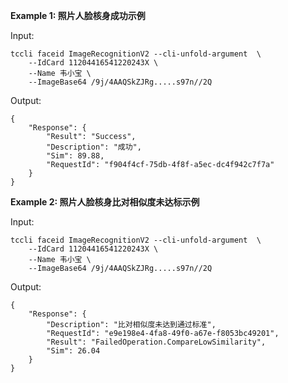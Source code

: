 **Example 1: 照片人脸核身成功示例**



Input: 

```
tccli faceid ImageRecognitionV2 --cli-unfold-argument  \
    --IdCard 11204416541220243X \
    --Name 韦小宝 \
    --ImageBase64 /9j/4AAQSkZJRg.....s97n//2Q
```

Output: 
```
{
    "Response": {
        "Result": "Success",
        "Description": "成功",
        "Sim": 89.88,
        "RequestId": "f904f4cf-75db-4f8f-a5ec-dc4f942c7f7a"
    }
}
```

**Example 2: 照片人脸核身比对相似度未达标示例**



Input: 

```
tccli faceid ImageRecognitionV2 --cli-unfold-argument  \
    --IdCard 11204416541220243X \
    --Name 韦小宝 \
    --ImageBase64 /9j/4AAQSkZJRg.....s97n//2Q
```

Output: 
```
{
    "Response": {
        "Description": "比对相似度未达到通过标准",
        "RequestId": "e9e198e4-4fa8-49f0-a67e-f8053bc49201",
        "Result": "FailedOperation.CompareLowSimilarity",
        "Sim": 26.04
    }
}
```

